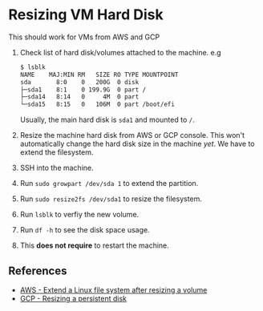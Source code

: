 # Resizing VM Hard Disk

This should work for VMs from AWS and GCP

1. Check list of hard disk/volumes attached to the machine. e.g

    ```bash
    $ lsblk
    NAME    MAJ:MIN RM   SIZE RO TYPE MOUNTPOINT
    sda       8:0    0   200G  0 disk 
    ├─sda1    8:1    0 199.9G  0 part /
    ├─sda14   8:14   0     4M  0 part 
    └─sda15   8:15   0   106M  0 part /boot/efi
    ```

    Usually, the main hard disk is `sda1` and mounted to `/`.

2. Resize the machine hard disk from AWS or GCP console. This won't automatically change the hard disk size in the machine _yet_. We have to extend the filesystem.
3. SSH into the machine.
4. Run `sudo growpart /dev/sda 1` to extend the partition.
5. Run `sudo resize2fs /dev/sda1` to resize the filesystem.
6. Run `lsblk` to verfiy the new volume. 
7. Run `df -h` to see the disk space usage.
8. This **does not require** to restart the machine.

## References

- [AWS - Extend a Linux file system after resizing a volume](https://docs.amazonaws.cn/en_us/AWSEC2/latest/UserGuide/recognize-expanded-volume-linux.html)
- [GCP - Resizing a persistent disk](https://cloud.google.com/compute/docs/disks/working-with-persistent-disks#resize_pd)
